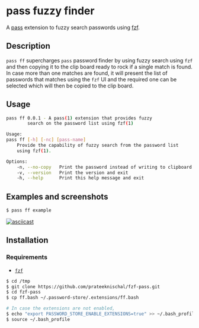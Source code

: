 # pass fuzzy finder

A [pass](https://www.passwordstore.org/) extension to fuzzy search passwords
using [fzf](https://github.com/junegunn/fzf).

## Description

`pass ff` supercharges `pass` password finder by using fuzzy search using `fzf`
and then copying it to the clip board ready to rock if a single match is found.
In case more than one matches are found, it will present the list of passwords
that matches using the `fzf` UI and the required one can be selected which will
then be copied to the clip board.

## Usage

```bash
pass ff 0.0.1 - A pass(1) extension that provides fuzzy
        search on the password list using fzf(1)

Usage:
pass ff [-h] [-nc] [pass-name]
    Provide the capability of fuzzy search from the password list
    using fzf(1).

Options:
    -n, --no-copy   Print the password instead of writing to clipboard
    -v, --version   Print the version and exit
    -h, --help      Print this help message and exit
```

## Examples and screenshots

```bash
$ pass ff example
```
[![asciicast](https://asciinema.org/a/448380.svg)](https://asciinema.org/a/448380)

## Installation

### Requirements
* [`fzf`](https://github.com/junegunn/fzf)

```bash
$ cd /tmp
$ git clone https://github.com/prateeknischal/fzf-pass.git
$ cd fzf-pass
$ cp ff.bash ~/.password-store/.extensions/ff.bash

# In case the extensions are not enabled,
$ echo "export PASSWORD_STORE_ENABLE_EXTENSIONS=true" >> ~/.bash_profile
$ source ~/.bash_profile
```
